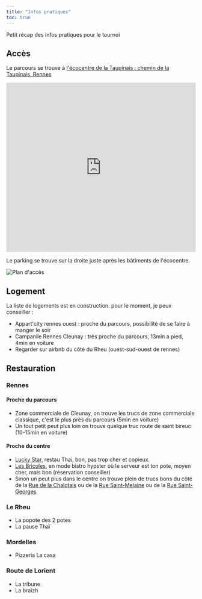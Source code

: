 ```yaml
---
title: "Infos pratiques"
toc: true
---
```


Petit récap des infos pratiques pour le tournoi

<!--more-->

## Accès

Le parcours se trouve à [l'écocentre de la Taupinais : chemin de la Taupinais, Rennes](https://goo.gl/maps/c9bpS9bUDBwbPeWKA)

<iframe src="https://www.google.com/maps/embed?pb=!1m18!1m12!1m3!1d2664.6484469648417!2d-1.721324483909755!3d48.097725579220295!2m3!1f0!2f0!3f0!3m2!1i1024!2i768!4f13.1!3m3!1m2!1s0x480ee05cd6c39ecb%3A0xb16be5143f6d15bb!2s%C3%89cocentre%20de%20la%20Taupinais!5e0!3m2!1sfr!2sfr!4v1602010265882!5m2!1sfr!2sfr" width="100%" height="450" frameborder="0" style="border:0;" allowfullscreen="" aria-hidden="false" tabindex="0"></iframe>

Le parking se trouve sur la droite juste après les bâtiments de l'écocentre.

![Plan d'accès](/protocole_sanitaire/plan_QG_covid.jpg)
 
## Logement

La liste de logements est en construction. pour le moment, je peux conseiller :

 - Appart'city rennes ouest : proche du parcours, possibilité de se faire à manger le soir
 - Campanile Rennes Cleunay : très proche du parcours, 13min a pied, 4min en voiture
 - Regarder sur airbnb du côté du Rheu (ouest-sud-ouest de rennes)

## Restauration


### Rennes

#### Proche du parcours

 - Zone commerciale de Cleunay, on trouve les trucs de zone commerciale classique, c'est le plus près du parcours (5min en voiture)
 - Un tout petit peut plus loin on trouve quelque truc route de saint bireuc (10-15min en voiture)

#### Proche du centre

 - [Lucky Star](https://goo.gl/maps/cqRVT4C3PfPoWaBB9), restau Thai, bon, pas trop cher et copieux.
 - [Les Bricoles](https://goo.gl/maps/Pfz3238gESt1g94t9), en mode bistro hypster où le serveur est ton pote, moyen cher, mais bon (réservation conseiller)
 - Sinon un peut plus dans le centre on trouve plein de trucs bons du côté de la [Rue de la Chalotais](https://goo.gl/maps/vXFcRYf1AG5UhgTJ6) ou de la [Rue Saint-Melaine](https://goo.gl/maps/DfiDiCB4gxadjnv77) ou de la [Rue Saint-Georges](https://goo.gl/maps/h8vrfyXheDZkfkkx6)

### Le Rheu

 - La popote des 2 potes
 - La pause Thaï

### Mordelles

 - Pizzeria La casa

### Route de Lorient

 - La tribune
 - La braizh
